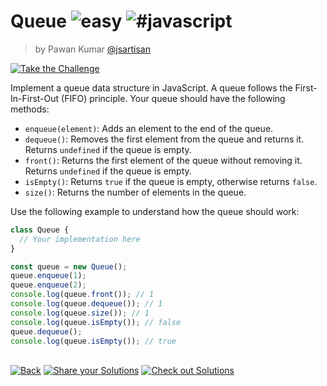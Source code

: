 <!--info-header-start--><h1>Queue <img src="https://img.shields.io/badge/-easy-7aad0c" alt="easy"/> <img src="https://img.shields.io/badge/-%23javascript-999" alt="#javascript"/></h1><blockquote><p>by Pawan Kumar <a href="https://github.com/jsartisan" target="_blank">@jsartisan</a></p></blockquote><p><a href="https://frontend-challenges.com/challenges/95-queue" target="_blank"><img src="https://img.shields.io/badge/-Take%20the%20Challenge-0d99ff?logo=javascript&logoColor=white" alt="Take the Challenge"/></a> </p><!--info-header-end-->

Implement a queue data structure in JavaScript. A queue follows the First-In-First-Out (FIFO) principle. Your queue should have the following methods:

- `enqueue(element)`: Adds an element to the end of the queue.
- `dequeue()`: Removes the first element from the queue and returns it. Returns `undefined` if the queue is empty.
- `front()`: Returns the first element of the queue without removing it. Returns `undefined` if the queue is empty.
- `isEmpty()`: Returns `true` if the queue is empty, otherwise returns `false`.
- `size()`: Returns the number of elements in the queue.

Use the following example to understand how the queue should work:

```javascript
class Queue {
  // Your implementation here
}

const queue = new Queue();
queue.enqueue(1);
queue.enqueue(2);
console.log(queue.front()); // 1
console.log(queue.dequeue()); // 1
console.log(queue.size()); // 1
console.log(queue.isEmpty()); // false
queue.dequeue();
console.log(queue.isEmpty()); // true
```


<!--info-footer-start--><br><a href="../../README.md" target="_blank"><img src="https://img.shields.io/badge/-Back-grey" alt="Back"/></a> <a href="https://github.com/jsartisan/frontend-challenges/issues/new?template=answer.md&labels=answer,95,undefined&title=95%20-%20Queue%20-%20undefined&body=" target="_blank"><img src="https://img.shields.io/badge/-Share%20your%20Solutions-teal" alt="Share your Solutions"/></a> <a href="https://github.com/jsartisan/frontend-challenges/issues?q=label%3A95+label%3Aanswer+sort%3Areactions-%2B1-desc" target="_blank"><img src="https://img.shields.io/badge/-Check%20out%20Solutions-de5a77?logo=awesome-lists&logoColor=white" alt="Check out Solutions"/></a> <!--info-footer-end-->